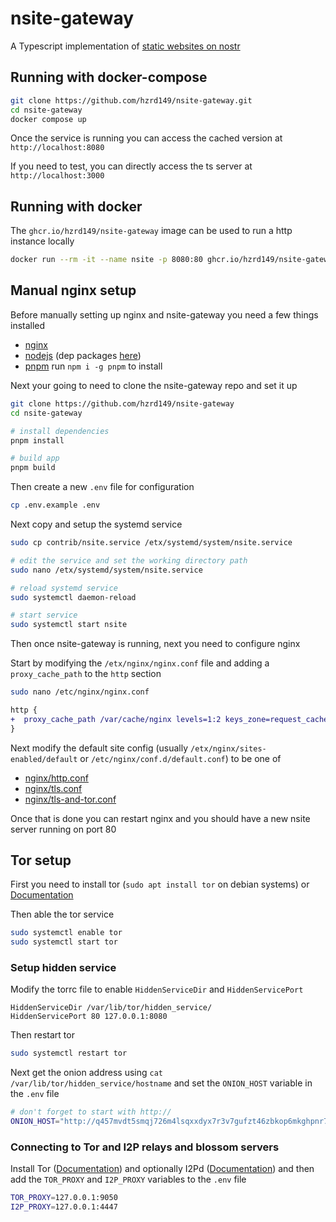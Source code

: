 # nsite-gateway

A Typescript implementation of [static websites on nostr](https://github.com/nostr-protocol/nips/pull/1538)

## Running with docker-compose

```sh
git clone https://github.com/hzrd149/nsite-gateway.git
cd nsite-gateway
docker compose up
```

Once the service is running you can access the cached version at `http://localhost:8080`

If you need to test, you can directly access the ts server at `http://localhost:3000`

## Running with docker

The `ghcr.io/hzrd149/nsite-gateway` image can be used to run a http instance locally

```sh
docker run --rm -it --name nsite -p 8080:80 ghcr.io/hzrd149/nsite-gateway
```

## Manual nginx setup

Before manually setting up nginx and nsite-gateway you need a few things installed

- [nginx](https://nginx.org/)
- [nodejs](https://nodejs.org/en/download/package-manager) (dep packages [here](https://deb.nodesource.com/))
- [pnpm](https://pnpm.io/) run `npm i -g pnpm` to install

Next your going to need to clone the nsite-gateway repo and set it up

```sh
git clone https://github.com/hzrd149/nsite-gateway
cd nsite-gateway

# install dependencies
pnpm install

# build app
pnpm build
```

Then create a new `.env` file for configuration

```sh
cp .env.example .env
```

Next copy and setup the systemd service

```sh
sudo cp contrib/nsite.service /etx/systemd/system/nsite.service

# edit the service and set the working directory path
sudo nano /etx/systemd/system/nsite.service

# reload systemd service
sudo systemctl daemon-reload

# start service
sudo systemctl start nsite
```

Then once nsite-gateway is running, next you need to configure nginx

Start by modifying the `/etx/nginx/nginx.conf` file and adding a `proxy_cache_path` to the `http` section

```sh
sudo nano /etc/nginx/nginx.conf
```

```diff
http {
+  proxy_cache_path /var/cache/nginx levels=1:2 keys_zone=request_cache:10m max_size=10g inactive=60m use_temp_path=off;
}
```

Next modify the default site config (usually `/etx/nginx/sites-enabled/default` or `/etc/nginx/conf.d/default.conf`) to be one of

- [nginx/http.conf](./nginx/http.conf)
- [nginx/tls.conf](./nginx/tls.conf)
- [nginx/tls-and-tor.conf](./nginx/tls-and-tor.conf)

Once that is done you can restart nginx and you should have a new nsite server running on port 80

## Tor setup

First you need to install tor (`sudo apt install tor` on debian systems) or [Documentation](https://community.torproject.org/onion-services/setup/install/)

Then able the tor service

```sh
sudo systemctl enable tor
sudo systemctl start tor
```

### Setup hidden service

Modify the torrc file to enable `HiddenServiceDir` and `HiddenServicePort`

```
HiddenServiceDir /var/lib/tor/hidden_service/
HiddenServicePort 80 127.0.0.1:8080
```

Then restart tor

```sh
sudo systemctl restart tor
```

Next get the onion address using `cat /var/lib/tor/hidden_service/hostname` and set the `ONION_HOST` variable in the `.env` file

```sh
# don't forget to start with http://
ONION_HOST="http://q457mvdt5smqj726m4lsqxxdyx7r3v7gufzt46zbkop6mkghpnr7z3qd.onion"
```

### Connecting to Tor and I2P relays and blossom servers

Install Tor ([Documentation](https://community.torproject.org/onion-services/setup/install/)) and optionally I2Pd ([Documentation](https://i2pd.readthedocs.io/en/latest/user-guide/install/)) and then add the `TOR_PROXY` and `I2P_PROXY` variables to the `.env` file

```sh
TOR_PROXY=127.0.0.1:9050
I2P_PROXY=127.0.0.1:4447
```
